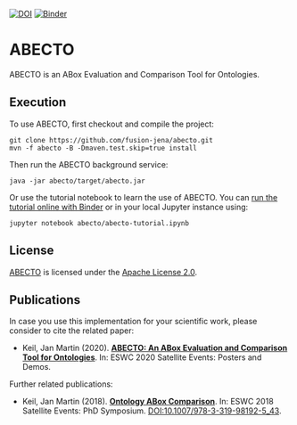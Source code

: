 [![DOI](https://zenodo.org/badge/261377020.svg)](https://zenodo.org/badge/latestdoi/261377020)
[![Binder](https://mybinder.org/badge_logo.svg)](https://mybinder.org/v2/zenodo/10.5281/zenodo.3786194/?filepath=abecto-tutorial.ipynb)

# ABECTO

ABECTO is an ABox Evaluation and Comparison Tool for Ontologies.

## Execution

To use ABECTO, first checkout and compile the project:
```
git clone https://github.com/fusion-jena/abecto.git
mvn -f abecto -B -Dmaven.test.skip=true install
```
Then run the ABECTO background service:
```
java -jar abecto/target/abecto.jar
```
Or use the tutorial notebook to learn the use of ABECTO. You can [run the tutorial online with Binder](https://mybinder.org/v2/zenodo/10.5281/zenodo.3786194/?filepath=abecto-tutorial.ipynb) or in your local Jupyter instance using:
```
jupyter notebook abecto/abecto-tutorial.ipynb
```

## License

[ABECTO](https://github.com/fusion-jena/abecto) is licensed under the [Apache License 2.0](https://www.apache.org/licenses/LICENSE-2.0).

## Publications

In case you use this implementation for your scientific work, please consider to cite the related paper:

* Keil, Jan Martin (2020). **[ABECTO: An ABox Evaluation and Comparison Tool for Ontologies](https://fusion.cs.uni-jena.de/fusion/publications/abecto-an-abox-evaluation-and-comparison-tool-for-ontologies/)**. In: ESWC 2020 Satellite Events: Posters and Demos.

Further related publications:

* Keil, Jan Martin (2018). **[Ontology ABox Comparison](https://fusion.cs.uni-jena.de/fusion/publications/ontology-abox-comparison/)**. In: ESWC 2018 Satellite Events: PhD Symposium. [DOI:10.1007/978-3-319-98192-5_43](https://doi.org/10.1007/978-3-319-98192-5_43).

